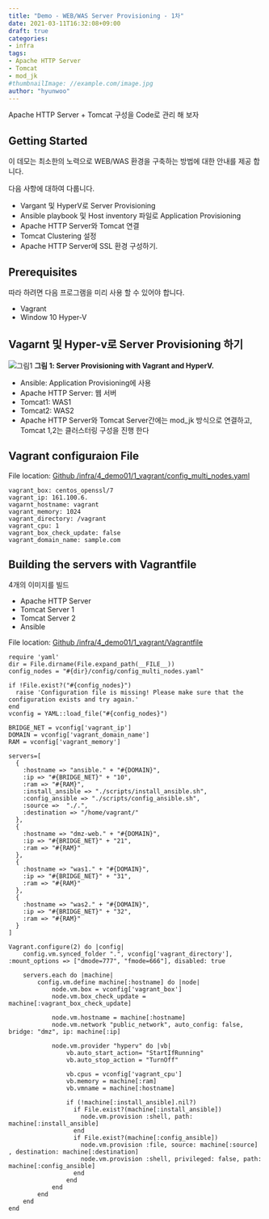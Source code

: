 ```yaml
---
title: "Demo - WEB/WAS Server Provisioning - 1차"
date: 2021-03-11T16:32:08+09:00
draft: true
categories:
- infra
tags:
- Apache HTTP Server
- Tomcat
- mod_jk
#thumbnailImage: //example.com/image.jpg
author: "hyunwoo"
---
```

Apache HTTP Server + Tomcat 구성을 Code로 관리 해 보자
<!--more-->


Getting Started
----------------------------------
이 데모는 최소한의 노력으로 WEB/WAS 환경을 구축하는 방법에 대한 안내를 제공 합니다.

다음 사항에 대하여 다룹니다.
 - Vargant 및 HyperV로 Server Provisioning
 - Ansible playbook 및 Host inventory 파일로 Application Provisioning
 - Apache HTTP Server와 Tomcat 연결
 - Tomcat Clustering 설정
 - Apache HTTP Server에 SSL 환경 구성하기.

Prerequisites
---------------------------
따라 하려면 다음 프로그램을 미리 사용 할 수 있어야 합니다.
 - Vagrant
 - Window 10 Hyper-V

Vagarnt 및 Hyper-v로 Server Provisioning 하기
-----------------------------------------------

![그림1](/img/infra/demo01/vagrant_server_provisioning.JPG)
**그림 1: Server Provisioning with Vagrant and HyperV.**

- Ansible: Application Provisioning에 사용
- Apache HTTP Server: 웹 서버
- Tomcat1: WAS1
- Tomcat2: WAS2
- Apache HTTP Server와 Tomcat Server간에는 mod_jk 방식으로 연결하고, Tomcat 1,2는 클러스터링 구성을 진행 한다

Vagrant configuraion File
--------------------------------------------
File location: [Github /infra/4_demo01/1_vagrant/config_multi_nodes.yaml](https://github.com/hyunwoo-kr/infra/tree/main/3_apache_http-server_compile_on_centos7)

```
vagrant_box: centos_openssl/7
vagrant_ip: 161.100.6.
vagarnt_hostname: vagrant
vagrant_memory: 1024
vagrant_directory: /vagrant
vagrant_cpu: 1
vagrant_box_check_update: false
vagrant_domain_name: sample.com
```

Building the servers with Vagrantfile
-----------------------------------------------------
4개의 이미지를 빌드
 - Apache HTTP Server
 - Tomcat Server 1
 - Tomcat Server 2
 - Ansible

File location: [Github /infra/4_demo01/1_vagrant/Vagrantfile](https://github.com/hyunwoo-kr/infra/tree/main/3_apache_http-server_compile_on_centos7)

```
require 'yaml'
dir = File.dirname(File.expand_path(__FILE__))
config_nodes = "#{dir}/config/config_multi_nodes.yaml"

if !File.exist?("#{config_nodes}")
  raise 'Configuration file is missing! Please make sure that the configuration exists and try again.'
end
vconfig = YAML::load_file("#{config_nodes}")

BRIDGE_NET = vconfig['vagrant_ip']
DOMAIN = vconfig['vagrant_domain_name']
RAM = vconfig['vagrant_memory']

servers=[
  {
    :hostname => "ansible." + "#{DOMAIN}",
    :ip => "#{BRIDGE_NET}" + "10",
    :ram => "#{RAM}",
	:install_ansible => "./scripts/install_ansible.sh",
	:config_ansible => "./scripts/config_ansible.sh",
	:source =>  "./.",
	:destination => "/home/vagrant/"
  },
  {
    :hostname => "dmz-web." + "#{DOMAIN}",
    :ip => "#{BRIDGE_NET}" + "21",
    :ram => "#{RAM}"
  },
  {
    :hostname => "was1." + "#{DOMAIN}",
    :ip => "#{BRIDGE_NET}" + "31",
    :ram => "#{RAM}"
  },
  {
    :hostname => "was2." + "#{DOMAIN}",
    :ip => "#{BRIDGE_NET}" + "32",
    :ram => "#{RAM}"
  }
]

Vagrant.configure(2) do |config|
    config.vm.synced_folder ".", vconfig['vagrant_directory'], :mount_options => ["dmode=777", "fmode=666"], disabled: true

    servers.each do |machine|
        config.vm.define machine[:hostname] do |node|
			node.vm.box = vconfig['vagrant_box']
            node.vm.box_check_update = machine[:vagrant_box_check_update]

			node.vm.hostname = machine[:hostname]
            node.vm.network "public_network", auto_config: false, bridge: "dmz", ip: machine[:ip]

            node.vm.provider "hyperv" do |vb|
                vb.auto_start_action= "StartIfRunning"
                vb.auto_stop_action = "TurnOff"

				vb.cpus = vconfig['vagrant_cpu']
				vb.memory = machine[:ram]
                vb.vmname = machine[:hostname]

                if (!machine[:install_ansible].nil?)
                  if File.exist?(machine[:install_ansible])
					node.vm.provision :shell, path: machine[:install_ansible]
                  end
                  if File.exist?(machine[:config_ansible])
					node.vm.provision :file, source: machine[:source] , destination: machine[:destination]
      			    node.vm.provision :shell, privileged: false, path: machine[:config_ansible]
                  end
                end
            end
        end
    end
end


```